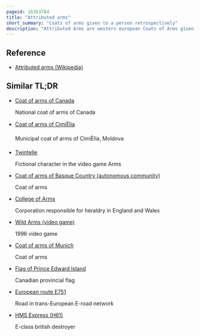 ```yaml
---
pageid: 16363784
title: "Attributed arms"
short_summary: "Coats of arms given to a person retrospectively"
description: "Attributed Arms are western european Coats of Arms given retrospectively to Persons real or fictitious who died in the latter Half of the 12th Century before the Start of the Age of Heraldry. Once Coats of Arms were the established Fashion of the Ruling Class, Society expected a King to be armigerous. Arms were assigned to the Knights of the Round Table and then to biblical Figures to roman and greek Heroes and to Kings and Popes who had historically not carried Arms. Individual Authors sometimes attributed different Arms to the same Person although the Arms for major Figures eventually became fixed."
---
```


## Reference

- [Attributed arms (Wikipedia)](https://en.wikipedia.org/?curid=16363784)

## Similar TL;DR

- [Coat of arms of Canada](/tldr/en/coat-of-arms-of-canada)

  National coat of arms of Canada

- [Coat of arms of CimiÈlia](/tldr/en/coat-of-arms-of-cimislia)

  Municipal coat of arms of CimiÈlia, Moldova

- [Twintelle](/tldr/en/twintelle)

  Fictional character in the video game Arms

- [Coat of arms of Basque Country (autonomous community)](/tldr/en/coat-of-arms-of-basque-country-autonomous-community)

  Coat of arms

- [College of Arms](/tldr/en/college-of-arms)

  Corporation responsible for heraldry in England and Wales

- [Wild Arms (video game)](/tldr/en/wild-arms-video-game)

  1996 video game

- [Coat of arms of Munich](/tldr/en/coat-of-arms-of-munich)

  Coat of arms

- [Flag of Prince Edward Island](/tldr/en/flag-of-prince-edward-island)

  Canadian provincial flag

- [European route E751](/tldr/en/european-route-e751)

  Road in trans-European E-road network

- [HMS Express (H61)](/tldr/en/hms-express-h61)

  E-class british destroyer
